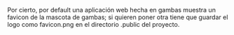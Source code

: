 
Por cierto, por default una aplicación web hecha en gambas muestra un favicon de la mascota de gambas; si quieren poner otra tiene que guardar el logo como favicon.png en el directorio .public del proyecto.



